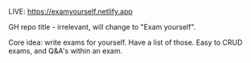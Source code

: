 LIVE: https://examyourself.netlify.app

GH repo title - irrelevant, will change to "Exam yourself".

Core idea: write exams for yourself. Have a list of those. Easy to CRUD exams, and Q&A's within an exam.

